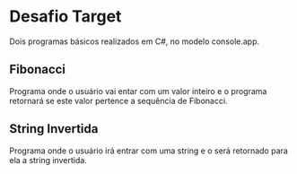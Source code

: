 # Desafio Target 

Dois programas básicos realizados em C#, no modelo console.app.

## Fibonacci
Programa onde o usuário vai entar com um valor inteiro e o programa retornará se este valor pertence a sequência de Fibonacci.

## String Invertida 
Programa onde o usuário irá entrar com uma string e o será retornado para ela a string invertida.
